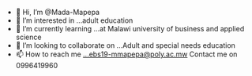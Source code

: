 - 👋 Hi, I’m @Mada-Mapepa
- 👀 I’m interested in ...adult education 
- 🌱 I’m currently learning ...at Malawi university of business and applied science 
- 💞️ I’m looking to collaborate on ...Adult and special needs education 
- 📫 How to reach me ...ebs19-mmapepa@poly.ac.mw 
Contact me on 0996419960 
<!---
Mada-Mapepa/Mada-Mapepa is a ✨ special ✨ repository because its `README.md` (this file) appears on your GitHub profile.
You can click the Preview link to take a look at your changes.
--->
